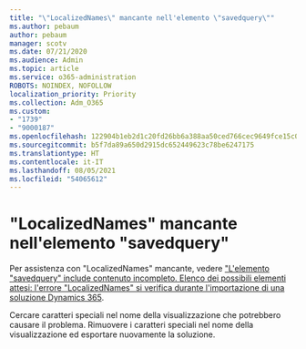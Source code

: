 ```yaml
---
title: "\"LocalizedNames\" mancante nell'elemento \"savedquery\""
ms.author: pebaum
author: pebaum
manager: scotv
ms.date: 07/21/2020
ms.audience: Admin
ms.topic: article
ms.service: o365-administration
ROBOTS: NOINDEX, NOFOLLOW
localization_priority: Priority
ms.collection: Adm_O365
ms.custom:
- "1739"
- "9000187"
ms.openlocfilehash: 122904b1eb2d1c20fd26bb6a388aa50ced766cec9649fce15c0fae7f6b322832
ms.sourcegitcommit: b5f7da89a650d2915dc652449623c78be6247175
ms.translationtype: HT
ms.contentlocale: it-IT
ms.lasthandoff: 08/05/2021
ms.locfileid: "54065612"
---
```

# <a name="missing-localizednames-in-element-savedquery"></a>"LocalizedNames" mancante nell'elemento "savedquery"

Per assistenza con "LocalizedNames" mancante, vedere ["L'elemento "savedquery" include contenuto incompleto. Elenco dei possibili elementi attesi: l'errore "LocalizedNames" si verifica durante l'importazione di una soluzione Dynamics 365](https://support.microsoft.com/help/4463330/the-element-savedquery-has-incomplete-content-list-of-possible-element).

Cercare caratteri speciali nel nome della visualizzazione che potrebbero causare il problema. Rimuovere i caratteri speciali nel nome della visualizzazione ed esportare nuovamente la soluzione.